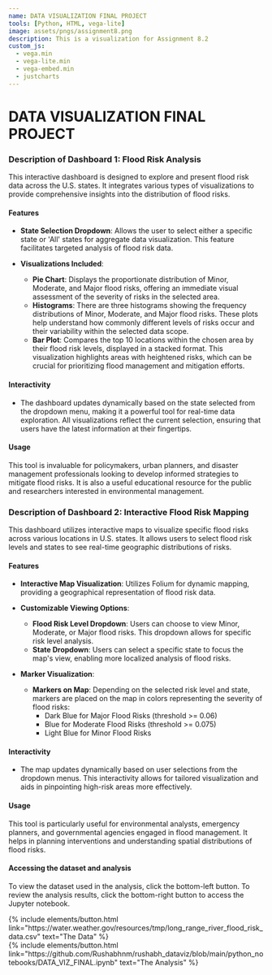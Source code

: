 ```yaml
---
name: DATA VISUALIZATION FINAL PROJECT
tools: [Python, HTML, vega-lite]
image: assets/pngs/assignment8.png
description: This is a visualization for Assignment 8.2 
custom_js:
  - vega.min
  - vega-lite.min
  - vega-embed.min
  - justcharts
---
```


# DATA VISUALIZATION FINAL PROJECT


### Description of Dashboard 1: Flood Risk Analysis

This interactive dashboard is designed to explore and present flood risk data across the U.S. states. It integrates various types of visualizations to provide comprehensive insights into the distribution of flood risks.

#### Features

- **State Selection Dropdown**: Allows the user to select either a specific state or 'All' states for aggregate data visualization. This feature facilitates targeted analysis of flood risk data.

- **Visualizations Included**:
  - **Pie Chart**: Displays the proportionate distribution of Minor, Moderate, and Major flood risks, offering an immediate visual assessment of the severity of risks in the selected area.
  - **Histograms**: There are three histograms showing the frequency distributions of Minor, Moderate, and Major flood risks. These plots help understand how commonly different levels of risks occur and their variability within the selected data scope.
  - **Bar Plot**: Compares the top 10 locations within the chosen area by their flood risk levels, displayed in a stacked format. This visualization highlights areas with heightened risks, which can be crucial for prioritizing flood management and mitigation efforts.

#### Interactivity

- The dashboard updates dynamically based on the state selected from the dropdown menu, making it a powerful tool for real-time data exploration. All visualizations reflect the current selection, ensuring that users have the latest information at their fingertips.

#### Usage

This tool is invaluable for policymakers, urban planners, and disaster management professionals looking to develop informed strategies to mitigate flood risks. It is also a useful educational resource for the public and researchers interested in environmental management.



### Description of Dashboard 2: Interactive Flood Risk Mapping

This dashboard utilizes interactive maps to visualize specific flood risks across various locations in U.S. states. It allows users to select flood risk levels and states to see real-time geographic distributions of risks.

#### Features

- **Interactive Map Visualization**: Utilizes Folium for dynamic mapping, providing a geographical representation of flood risk data.
  
- **Customizable Viewing Options**:
  - **Flood Risk Level Dropdown**: Users can choose to view Minor, Moderate, or Major flood risks. This dropdown allows for specific risk level analysis.
  - **State Dropdown**: Users can select a specific state to focus the map's view, enabling more localized analysis of flood risks.

- **Marker Visualization**:
  - **Markers on Map**: Depending on the selected risk level and state, markers are placed on the map in colors representing the severity of flood risks:
    - Dark Blue for Major Flood Risks (threshold >= 0.06)
    - Blue for Moderate Flood Risks (threshold >= 0.075)
    - Light Blue for Minor Flood Risks

#### Interactivity

- The map updates dynamically based on user selections from the dropdown menus. This interactivity allows for tailored visualization and aids in pinpointing high-risk areas more effectively.

#### Usage

This tool is particularly useful for environmental analysts, emergency planners, and governmental agencies engaged in flood management. It helps in planning interventions and understanding spatial distributions of flood risks.


#### Accessing the dataset and analysis

To view the dataset used in the analysis, click the bottom-left button. To review the analysis results, click the bottom-right button to access the Jupyter notebook.

<div class="left">
{% include elements/button.html link="https://water.weather.gov/resources/tmp/long_range_river_flood_risk_data.csv" text="The Data" %}
</div>

<div class="right">
{% include elements/button.html link="https://github.com/Rushabhnm/rushabh_dataviz/blob/main/python_notebooks/DATA_VIZ_FINAL.ipynb" text="The Analysis" %}
</div>
